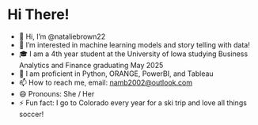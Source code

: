 # Hi There!
- 👋 Hi, I’m @nataliebrown22
- 👀 I’m interested in machine learning models and story telling with data!
- 🎓 I am a 4th year student at the University of Iowa studying Business Analytics and Finance graduating May 2025
- 🌱 I am proficient in Python, ORANGE, PowerBI, and Tableau
- 📫 How to reach me, email: namb2002@outlook.com
- 😄 Pronouns: She / Her
- ⚡ Fun fact: I go to Colorado every year for a ski trip and love all things soccer!

<!---
nataliebrown22/nataliebrown22 is a ✨ special ✨ repository because its `README.md` (this file) appears on your GitHub profile.
You can click the Preview link to take a look at your changes.
--->
